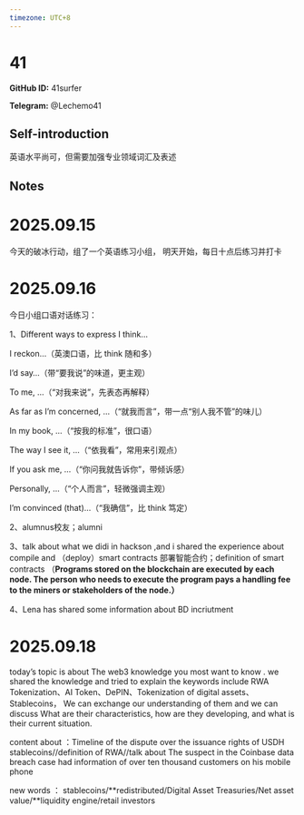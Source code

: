 ```yaml
---
timezone: UTC+8
---
```


# 41

**GitHub ID:** 41surfer

**Telegram:** @Lechemo41

## Self-introduction

英语水平尚可，但需要加强专业领域词汇及表述

## Notes
<!-- Content_START -->
# 2025.09.15
<!-- DAILY_CHECKIN_2025-09-15_START -->
今天的破冰行动，组了一个英语练习小组， 明天开始，每日十点后练习并打卡
<!-- DAILY_CHECKIN_2025-09-15_END -->


# 2025.09.16
<!-- DAILY_CHECKIN_2025-09-16_START -->
今日小组口语对话练习：

1、Different ways to express I think…

I reckon…（英澳口语，比 think 随和多）

I’d say…（带“要我说”的味道，更主观）

To me, …（“对我来说”，先表态再解释）

As far as I’m concerned, …（“就我而言”，带一点“别人我不管”的味儿）

In my book, …（“按我的标准”，很口语）

The way I see it, …（“依我看”，常用来引观点）

If you ask me, …（“你问我就告诉你”，带倾诉感）

Personally, …（“个人而言”，轻微强调主观）

I’m convinced (that)…（“我确信”，比 think 笃定）

2、alumnus校友；alumni

3、talk about what we didi in hackson ,and i shared the experience about compile and （deploy）smart contracts 部署智能合约；definition of smart contracts （**Programs stored on the blockchain are executed by each node. The person who needs to execute the program pays a handling fee to the miners or stakeholders of the node.）**

4、Lena has shared some information about BD incriutment
<!-- DAILY_CHECKIN_2025-09-16_END -->


# 2025.09.18
<!-- DAILY_CHECKIN_2025-09-18_START -->
today’s topic is about The web3 knowledge you most want to know . we shared the knowledge and tried to explain the keywords include RWA Tokenization、AI Token、DePIN、Tokenization of digital assets、Stablecoins， We can exchange our understanding of them and we can discuss What are their characteristics, how are they developing, and what is their current situation.

content about ：Timeline of the dispute over the issuance rights of USDH stablecoins//definition of RWA//talk about The suspect in the Coinbase data breach case had information of over ten thousand customers on his mobile phone

new words ： stablecoins/**redistributed/Digital Asset Treasuries/Net asset value/**liquidity engine/retail investors
<!-- DAILY_CHECKIN_2025-09-18_END -->
<!-- Content_END -->

